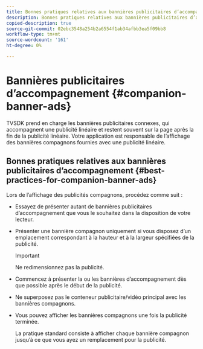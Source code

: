 ```yaml
---
title: Bonnes pratiques relatives aux bannières publicitaires d’accompagnement
description: Bonnes pratiques relatives aux bannières publicitaires d’accompagnement
copied-description: true
source-git-commit: 02ebc3548a254b2a6554f1ab34afbb3ea5f09bb8
workflow-type: tm+mt
source-wordcount: '161'
ht-degree: 0%

---
```


# Bannières publicitaires d’accompagnement {#companion-banner-ads}

TVSDK prend en charge les bannières publicitaires connexes, qui accompagnent une publicité linéaire et restent souvent sur la page après la fin de la publicité linéaire. Votre application est responsable de l’affichage des bannières compagnons fournies avec une publicité linéaire.

## Bonnes pratiques relatives aux bannières publicitaires d’accompagnement {#best-practices-for-companion-banner-ads}

Lors de l’affichage des publicités compagnons, procédez comme suit :

* Essayez de présenter autant de bannières publicitaires d’accompagnement que vous le souhaitez dans la disposition de votre lecteur.
* Présenter une bannière compagnon uniquement si vous disposez d’un emplacement correspondant à la hauteur et à la largeur spécifiées de la publicité.

  >[!IMPORTANT]
  >
  >Ne redimensionnez pas la publicité.

* Commencez à présenter la ou les bannières d’accompagnement dès que possible après le début de la publicité.
* Ne superposez pas le conteneur publicitaire/vidéo principal avec les bannières compagnons.
* Vous pouvez afficher les bannières compagnons une fois la publicité terminée.

  La pratique standard consiste à afficher chaque bannière compagnon jusqu’à ce que vous ayez un remplacement pour la publicité.
